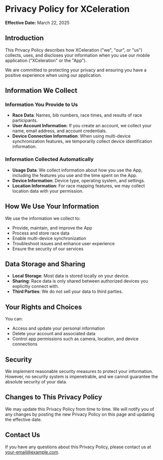 # Privacy Policy for XCeleration

**Effective Date:** March 22, 2025

## Introduction

This Privacy Policy describes how XCeleration ("we", "our", or "us") collects, uses, and discloses your information when you use our mobile application ("XCeleration" or the "App").

We are committed to protecting your privacy and ensuring you have a positive experience when using our application.

## Information We Collect

### Information You Provide to Us

- **Race Data**: Names, bib numbers, race times, and results of race participants.
- **User Account Information**: If you create an account, we collect your name, email address, and account credentials.
- **Device Connection Information**: When using multi-device synchronization features, we temporarily collect device identification information.

### Information Collected Automatically

- **Usage Data**: We collect information about how you use the App, including the features you use and the time spent on the App.
- **Device Information**: Device type, operating system, and settings.
- **Location Information**: For race mapping features, we may collect location data with your permission.

## How We Use Your Information

We use the information we collect to:

- Provide, maintain, and improve the App
- Process and store race data
- Enable multi-device synchronization
- Troubleshoot issues and enhance user experience
- Ensure the security of our services

## Data Storage and Sharing

- **Local Storage**: Most data is stored locally on your device.
- **Sharing**: Race data is only shared between authorized devices you explicitly connect with.
- **Third Parties**: We do not sell your data to third parties.

## Your Rights and Choices

You can:
- Access and update your personal information
- Delete your account and associated data
- Control app permissions such as camera, location, and device connections

## Security

We implement reasonable security measures to protect your information. However, no security system is impenetrable, and we cannot guarantee the absolute security of your data.

## Changes to This Privacy Policy

We may update this Privacy Policy from time to time. We will notify you of any changes by posting the new Privacy Policy on this page and updating the effective date.

## Contact Us

If you have any questions about this Privacy Policy, please contact us at [your-email@example.com](mailto:your-email@example.com).
